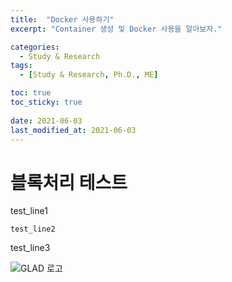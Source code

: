 ```yaml
---
title:  "Docker 사용하기"
excerpt: "Container 생성 및 Docker 사용을 알아보자."

categories:
  - Study & Research
tags:
  - [Study & Research, Ph.D., ME]

toc: true
toc_sticky: true
 
date: 2021-06-03
last_modified_at: 2021-06-03
---
```


# 블록처리 테스트
test_line1

    test_line2

test_line3

![GLAD 로고](./assets/images)